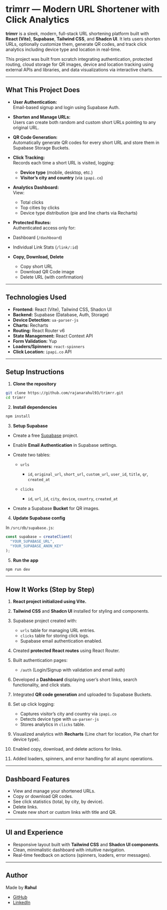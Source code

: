 #  trimrr — Modern URL Shortener with Click Analytics

**trimrr** is a sleek, modern, full-stack URL shortening platform built with **React (Vite)**, **Supabase**, **Tailwind CSS**, and **Shadcn UI**. It lets users shorten URLs, optionally customize them, generate QR codes, and track click analytics including device type and location in real-time.

This project was built from scratch integrating authentication, protected routing, cloud storage for QR images, device and location tracking using external APIs and libraries, and data visualizations via interactive charts.

---

##  What This Project Does

-  **User Authentication:**  
  Email-based signup and login using Supabase Auth.

-  **Shorten and Manage URLs:**  
  Users can create both random and custom short URLs pointing to any original URL.

-  **QR Code Generation:**  
  Automatically generate QR codes for every short URL and store them in Supabase Storage Buckets.

-  **Click Tracking:**  
  Records each time a short URL is visited, logging:
   - **Device type** (mobile, desktop, etc.)
   - **Visitor’s city and country** (via `ipapi.co`)

-  **Analytics Dashboard:**  
  View:
   - Total clicks
   - Top cities by clicks
   - Device type distribution (pie and line charts via Recharts)

-  **Protected Routes:**  
  Authenticated access only for:
  - Dashboard (`/dashboard`)
  - Individual Link Stats (`/link/:id`)

-  **Copy, Download, Delete**  
   - Copy short URL
   - Download QR Code image
   - Delete URL (with confirmation)

---

##  Technologies Used

- **Frontend:** React (Vite), Tailwind CSS, Shadcn UI
- **Backend:** Supabase (Database, Auth, Storage)
- **Device Detection:** `ua-parser-js`
- **Charts:** Recharts
- **Routing:** React Router v6
- **State Management:** React Context API
- **Form Validation:** Yup
- **Loaders/Spinners:** `react-spinners`
- **Click Location:** `ipapi.co` API

---

##  Setup Instructions

1. **Clone the repository**

```bash
git clone https://github.com/rajanarahul93/trimrr.git
cd trimrr
````

2. **Install dependencies**

```bash
npm install
```

3. **Setup Supabase**

* Create a free [Supabase](https://supabase.com/) project.
* Enable **Email Authentication** in Supabase settings.
* Create two tables:

  * `urls`

    * `id`, `original_url`, `short_url`, `custom_url`, `user_id`, `title`, `qr`, `created_at`
  * `clicks`

    * `id`, `url_id`, `city`, `device`, `country`, `created_at`
* Create a Supabase **Bucket** for QR images.

4. **Update Supabase config**

In `/src/db/supabase.js`:

```javascript
const supabase = createClient(
  "YOUR_SUPABASE_URL",
  "YOUR_SUPABASE_ANON_KEY"
);
```

5. **Run the app**

```bash
npm run dev
```

---

## How It Works (Step by Step)

1. **React project initialized using Vite.**
2. **Tailwind CSS** and **Shadcn UI** installed for styling and components.
3. Supabase project created with:

   * `urls` table for managing URL entries.
   * `clicks` table for storing click logs.
   * Supabase email authentication enabled.
4. Created **protected React routes** using React Router.
5. Built authentication pages:

   * `/auth` (Login/Signup with validation and email auth)
6. Developed a **Dashboard** displaying user’s short links, search functionality, and click stats.
7. Integrated **QR code generation** and uploaded to Supabase Buckets.
8. Set up click logging:

   * Captures visitor’s city and country via `ipapi.co`
   * Detects device type with `ua-parser-js`
   * Stores analytics in `clicks` table.
9. Visualized analytics with **Recharts** (Line chart for location, Pie chart for device type).
10. Enabled copy, download, and delete actions for links.
11. Added loaders, spinners, and error handling for all async operations.

---

##  Dashboard Features

* View and manage your shortened URLs.
* Copy or download QR codes.
* See click statistics (total, by city, by device).
* Delete links.
* Create new short or custom links with title and QR.

---

##  UI and Experience

* Responsive layout built with **Tailwind CSS** and **Shadcn UI components**.
* Clean, minimalistic dashboard with intuitive navigation.
* Real-time feedback on actions (spinners, loaders, error messages).

---

##  Author

Made by **Rahul**

* [GitHub](https://github.com/rajanarahul93)
* [LinkedIn](https://www.linkedin.com/in/rajanarahul93)
